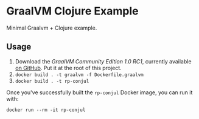 # GraalVM Clojure Example

Minimal Graalvm + Clojure example.

## Usage

1. Download the _GraalVM Community Edition 1.0 RC1_, currently available [on GitHub](https://github.com/oracle/graal/releases). Put it at the root of this project.
2. `docker build . -t graalvm -f Dockerfile.graalvm`
3. `docker build . -t rp-conjul`

Once you've successfully built the `rp-conjul` Docker image, you can run it with:

```
docker run --rm -it rp-conjul
```
